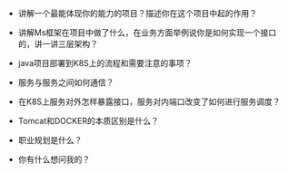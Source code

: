 
- 讲解一个最能体现你的能力的项目？描述你在这个项目中起的作用？

- 讲解Ms框架在项目中做了什么，在业务方面举例说你是如何实现一个接口的，讲一讲三层架构？

- java项目部署到K8S上的流程和需要注意的事项？

- 服务与服务之间如何通信？

- 在K8S上服务对外怎样暴露接口，服务对内端口改变了如何进行服务调度？

- Tomcat和DOCKER的本质区别是什么？

- 职业规划是什么？

- 你有什么想问我的？

